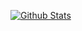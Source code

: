 [![Github Stats](https://github-readme-stats.vercel.app/api?username=Caalek&show_icons=true&theme=city_lights&count_private=true)](https://github.com/Caalek/)
